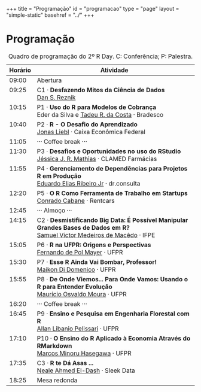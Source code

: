 +++
title = "Programação"
id = "programacao"
type = "page"
layout = "simple-static"
basehref = "../"
+++

# Programação

<!-- .
TODO: procurar ícones em https://infinitered.github.io/ionicons-version-3-search/
-->

<style>
table td,
table td * {
    vertical-align: top;
}
</style>

<table>
<caption style="caption-side: top;">
Quadro de programação do 2º R Day. C: Conferência; P: Palestra.
</caption>
<thead>
<tr>
<th><i class="tf-ion-ios-time-outline"></i> Horário</th>
<th><i class="tf-ion-ios-contact-outline"></i> Atividade</th>
</tr>
</thead>

<tbody>
<tr>
<td>09:00</td>
<td>Abertura</td>
</tr>

<tr>
<td>09:25</td>
<td>C1 · <strong>Desfazendo Mitos da Ciência de Dados</strong><br>
<a href="https://www.linkedin.com/in/dan-s-reznik-phd-bb49133/">Dan S. Reznik</a></td>
</tr>

<tr>
<td>10:15</td>
<td>P1 · <strong>Uso do R para Modelos de Cobrança</strong><br>
Eder da Silva e <a href="https://www.linkedin.com/in/tadeu-rodrigues-4776a752">Tadeu R. da Costa</a> · Bradesco</td>
</tr>

<tr>
<td>10:40</td>
<td>P2 · <strong>R - O Desafio do Aprendizado</strong></br>
<a href="https://br.linkedin.com/in/jonas-liebl-36b792128/">Jonas Liebl</a> · Caixa Econômica Federal</td>
</tr>

<tr>
<td>11:05</td>
<td>··· Coffee break ···</td>
</tr>

<tr>
<td>11:30</td>
<td>P3 · <strong>Desafios e Oportunidades no uso do RStudio</strong></br>
<a href="https://www.linkedin.com/in/jessicajrmathias/">Jéssica J. R. Mathias</a> · CLAMED Farmácias</td>
</tr>

<tr>
<td>11:55</td>
<td>P4 · <strong>Gerenciamento de Dependências para Projetos R em Produção</strong></br>
<a href="https://www.linkedin.com/in/jreduardo/">Eduardo Elias Ribeiro Jr</a> · dr.consulta</td>
</tr>

<tr>
<td>12:20</td>
<td>P5 · <strong>O R Como Ferramenta de Trabalho em Startups</strong></br>
<a href="https://br.linkedin.com/in/conrado-cabane">Conrado Cabane</a> · Rentcars</td>
</tr>

<tr>
<td>12:45</td>
<td>··· Almoço ···</td>
</tr>

<!--
<tr>
<td>14:15</td>
<td>C2 · <strong>R-Ladies, Comunidades e a Importância das Iniciativas de Diversidade</strong></br>
<a href="https://www.linkedin.com/in/beatrizmilz/">Beatriz Milz</a> · R Ladies SP</td>
</tr>
-->

<tr>
<td>14:15</td>
<td>C2 · <strong>Desmistificando Big Data: É Possível Manipular Grandes Bases de Dados em R?</strong><br>
<a href="https://br.linkedin.com/in/samuel-mac%C3%AAdo-755a8763">Samuel Victor Medeiros de Macêdo</a> · IFPE</td>
</tr>

<tr>
<td>15:05</td>
<td>P6 · <strong>R na UFPR: Origens e Perspectivas</strong><br>
<a href="http://leg.ufpr.br/~fernandomayer/">Fernando de Pol Mayer</a> · UFPR</td>
</tr>

<tr>
<td>15:30</td>
<td>P7 · <strong>Esse R Ainda Vai Bombar, Professor!</strong><br>
<a href="http://lattes.cnpq.br/8571953244068598">Maikon Di Domenico</a> · UFPR</td>
</tr>

<tr>
<td>15:55</td>
<td>P8 · <strong>De Onde Viemos... Para Onde Vamos: Usando o R para Entender Evolução</strong></br>
<a href="http://lattes.cnpq.br/0091501164531871">Maurício Osvaldo Moura</a> · UFPR</td>
</tr>

<tr>
<td>16:20</td>
<td>··· Coffee break ···</td>
</tr>

<tr>
<td>16:45</td>
<td>P9 · <strong>Ensino e Pesquisa em Engenharia Florestal com R</strong></br>
<a href="http://lattes.cnpq.br/4254166557545108">Allan Libanio Pelissari</a> · UFPR</td>
</tr>

<tr>
<td>17:10</td>
<td>P10 · <strong>O Ensino do R Aplicado à Economia Através do RMarkdown</strong></br>
<a href="http://lattes.cnpq.br/3772572021776598">Marcos Minoru Hasegawa</a> · UFPR</td>
</tr>

<tr>
<td>17:35</td>
<td>C3 · <strong>R te Dá Asas ...</strong></br>
<a href="https://www.linkedin.com/in/neale/">Neale Ahmed El-Dash</a> · Sleek Data</td>
</tr>

<tr>
<td>18:25</td>
<td>Mesa redonda</td>
</tr>
</tbody>
</table>

<!---------------------------------------------------------------------- -->
